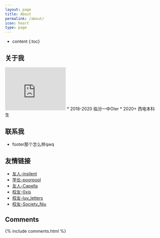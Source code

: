 ```yaml
---
layout: page
title: About
permalink: /about/
icon: heart
type: page
---
```


* content
{:toc}

## 关于我

<iframe src="https://githubbadge.appspot.com/lvris?s=1" style="border: 0;height: 142px;width: 200px;overflow: hidden;" frameBorder="0"></iframe>
* 2018-2020 临汾一中OIer
* 2020+         西电本科生

## 联系我

* footer那个怎么样qwq

## 友情链接

* [友人-insilent](https://insilent.github.io)
* [学长-poorpool](https://yxchen.net)
* [友人-Capella](https://www.cnblogs.com/Capella)
* [校友-0xis](https://lingchih.coding.me/csdn.html)
* [校友-luv_letters](http://www.cnblogs.com/luv-letters)
* [校友-Society_Niu](https://www.societyniu.xyz)

## Comments

{% include comments.html %}
